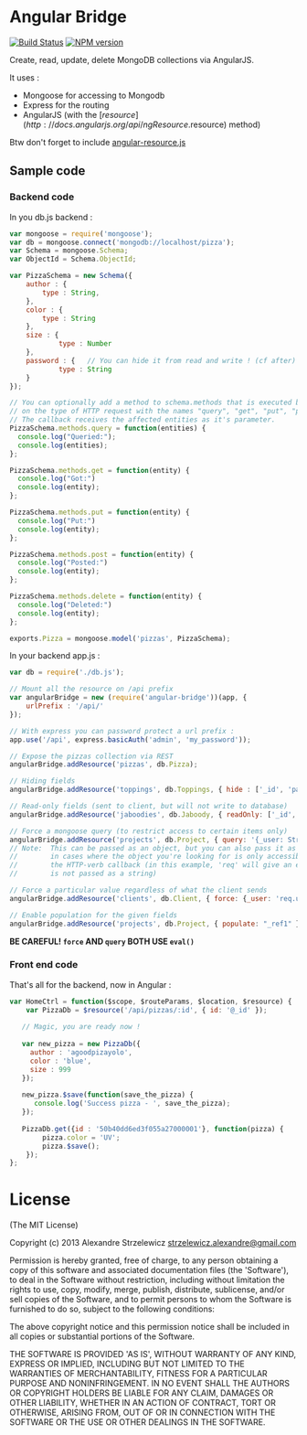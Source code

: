 # Angular Bridge

[![Build Status](https://david-dm.org/Unitech/angular-bridge.png)](https://david-dm.org/Unitech/angular-bridge)
[![NPM version](https://badge.fury.io/js/angular-bridge.png)](http://badge.fury.io/js/angular-bridge)

Create, read, update, delete MongoDB collections via AngularJS.

It uses : 

- Mongoose for accessing to Mongodb
- Express for the routing
- AngularJS (with the [$resource](http://docs.angularjs.org/api/ngResource.$resource) method)

Btw don't forget to include [angular-resource.js](http://code.angularjs.org/1.1.5/angular-resource.js)

## Sample code

### Backend code

In you db.js backend : 

```javascript
var mongoose = require('mongoose');
var db = mongoose.connect('mongodb://localhost/pizza');
var Schema = mongoose.Schema;
var ObjectId = Schema.ObjectId;

var PizzaSchema = new Schema({
    author : {
	    type : String,
    },
    color : {
	    type : String
    },
    size : {
            type : Number
    },  
    password : {   // You can hide it from read and write ! (cf after)
            type : String 
    }
});

// You can optionally add a method to schema.methods that is executed based
// on the type of HTTP request with the names "query", "get", "put", "post", and "delete"
// The callback receives the affected entities as it's parameter.
PizzaSchema.methods.query = function(entities) {
  console.log("Queried:");
  console.log(entities);
};

PizzaSchema.methods.get = function(entity) {
  console.log("Got:")
  console.log(entity);
};

PizzaSchema.methods.put = function(entity) {
  console.log("Put:")
  console.log(entity);
};

PizzaSchema.methods.post = function(entity) {
  console.log("Posted:")
  console.log(entity);
};

PizzaSchema.methods.delete = function(entity) {
  console.log("Deleted:")
  console.log(entity);
};

exports.Pizza = mongoose.model('pizzas', PizzaSchema);
```

In your backend app.js :

```javascript
var db = require('./db.js');

// Mount all the resource on /api prefix
var angularBridge = new (require('angular-bridge'))(app, {
    urlPrefix : '/api/'
});

// With express you can password protect a url prefix :
app.use('/api', express.basicAuth('admin', 'my_password'));

// Expose the pizzas collection via REST
angularBridge.addResource('pizzas', db.Pizza);

// Hiding fields
angularBridge.addResource('toppings', db.Toppings, { hide : ['_id', 'password']});

// Read-only fields (sent to client, but will not write to database)
angularBridge.addResource('jaboodies', db.Jaboody, { readOnly: ['_id', 'cantChangeMe']});

// Force a mongoose query (to restrict access to certain items only)
angularBridge.addResource('projects', db.Project, { query: '{_user: String(req.user._id)}'});
// Note:  This can be passed as an object, but you can also pass it as a string
//        in cases where the object you're looking for is only accessible within
//        the HTTP-verb callback (in this example, 'req' will give an error if it
//        is not passed as a string)

// Force a particular value regardless of what the client sends
angularBridge.addResource('clients', db.Client, { force: {_user: 'req.user._id' }});

// Enable population for the given fields
angularBridge.addResource('projects', db.Project, { populate: "_ref1" });
```

**BE CAREFUL!  `force` AND `query` BOTH USE `eval()`**

### Front end code
That's all for the backend, now in Angular :

```javascript
var HomeCtrl = function($scope, $routeParams, $location, $resource) {
    var PizzaDb = $resource('/api/pizzas/:id', { id: '@_id' }); 
   
   // Magic, you are ready now !
   
   var new_pizza = new PizzaDb({
     author : 'agoodpizayolo',
     color : 'blue',
     size : 999
   });
   
   new_pizza.$save(function(save_the_pizza) {
      console.log('Success pizza - ', save_the_pizza);
   });
   
   PizzaDb.get({id : '50b40dd6ed3f055a27000001'}, function(pizza) {
    	pizza.color = 'UV';
    	pizza.$save();
    });
};
```

# License

(The MIT License)

Copyright (c) 2013 Alexandre Strzelewicz <strzelewicz.alexandre@gmail.com>

Permission is hereby granted, free of charge, to any person obtaining a copy of this software and associated documentation files (the 'Software'), to deal in the Software without restriction, including without limitation the rights to use, copy, modify, merge, publish, distribute, sublicense, and/or sell copies of the Software, and to permit persons to whom the Software is furnished to do so, subject to the following conditions:

The above copyright notice and this permission notice shall be included in all copies or substantial portions of the Software.

THE SOFTWARE IS PROVIDED 'AS IS', WITHOUT WARRANTY OF ANY KIND, EXPRESS OR IMPLIED, INCLUDING BUT NOT LIMITED TO THE WARRANTIES OF MERCHANTABILITY, FITNESS FOR A PARTICULAR PURPOSE AND NONINFRINGEMENT. IN NO EVENT SHALL THE AUTHORS OR COPYRIGHT HOLDERS BE LIABLE FOR ANY CLAIM, DAMAGES OR OTHER LIABILITY, WHETHER IN AN ACTION OF CONTRACT, TORT OR OTHERWISE, ARISING FROM, OUT OF OR IN CONNECTION WITH THE SOFTWARE OR THE USE OR OTHER DEALINGS IN THE SOFTWARE.
